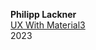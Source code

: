 **Philipp Lackner**  
[UX With Material3](https://www.youtube.com/playlist?list=PLQkwcJG4YTCT1LkjokmzZUFFyFVVWPuKk)  
2023    
